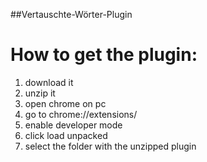 ##Vertauschte-Wörter-Plugin
# How to get the plugin:
1. download it
2. unzip it
3. open chrome on pc
4. go to chrome://extensions/
5. enable developer mode
6. click load unpacked
7. select the folder with the unzipped plugin
